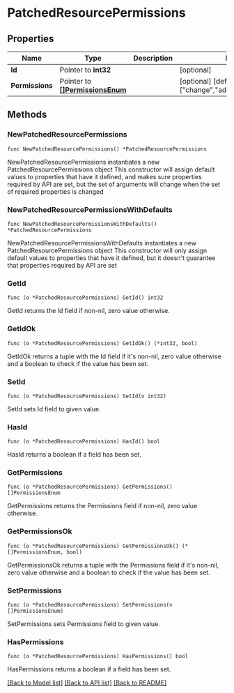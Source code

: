 # PatchedResourcePermissions

## Properties

Name | Type | Description | Notes
------------ | ------------- | ------------- | -------------
**Id** | Pointer to **int32** |  | [optional] 
**Permissions** | Pointer to [**[]PermissionsEnum**](PermissionsEnum.md) |  | [optional] [default to ["change","add","view","delete"]]

## Methods

### NewPatchedResourcePermissions

`func NewPatchedResourcePermissions() *PatchedResourcePermissions`

NewPatchedResourcePermissions instantiates a new PatchedResourcePermissions object
This constructor will assign default values to properties that have it defined,
and makes sure properties required by API are set, but the set of arguments
will change when the set of required properties is changed

### NewPatchedResourcePermissionsWithDefaults

`func NewPatchedResourcePermissionsWithDefaults() *PatchedResourcePermissions`

NewPatchedResourcePermissionsWithDefaults instantiates a new PatchedResourcePermissions object
This constructor will only assign default values to properties that have it defined,
but it doesn't guarantee that properties required by API are set

### GetId

`func (o *PatchedResourcePermissions) GetId() int32`

GetId returns the Id field if non-nil, zero value otherwise.

### GetIdOk

`func (o *PatchedResourcePermissions) GetIdOk() (*int32, bool)`

GetIdOk returns a tuple with the Id field if it's non-nil, zero value otherwise
and a boolean to check if the value has been set.

### SetId

`func (o *PatchedResourcePermissions) SetId(v int32)`

SetId sets Id field to given value.

### HasId

`func (o *PatchedResourcePermissions) HasId() bool`

HasId returns a boolean if a field has been set.

### GetPermissions

`func (o *PatchedResourcePermissions) GetPermissions() []PermissionsEnum`

GetPermissions returns the Permissions field if non-nil, zero value otherwise.

### GetPermissionsOk

`func (o *PatchedResourcePermissions) GetPermissionsOk() (*[]PermissionsEnum, bool)`

GetPermissionsOk returns a tuple with the Permissions field if it's non-nil, zero value otherwise
and a boolean to check if the value has been set.

### SetPermissions

`func (o *PatchedResourcePermissions) SetPermissions(v []PermissionsEnum)`

SetPermissions sets Permissions field to given value.

### HasPermissions

`func (o *PatchedResourcePermissions) HasPermissions() bool`

HasPermissions returns a boolean if a field has been set.


[[Back to Model list]](../README.md#documentation-for-models) [[Back to API list]](../README.md#documentation-for-api-endpoints) [[Back to README]](../README.md)


